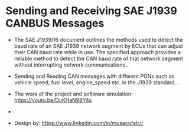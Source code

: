 # Sending and Receiving SAE J1939 CANBUS Messages

- The SAE J1939/16 document outlines the methods used to detect the baud rate of an SAE J1939 network segment by ECUs that can adjust their CAN baud rate while in use. The specified approach provides a reliable method to detect the CAN baud rate of that network segment without interrupting network communications...
- Sending and Reading CAN messages with different PGNs such as vehicle speed, fuel level, engine_speed etc. in the J1939 standard...

- The work of the project and software simulation: https://youtu.be/DuKHaN98Y4s
- 
- Design by: https://www.linkedin.com/in/musacufalci/



